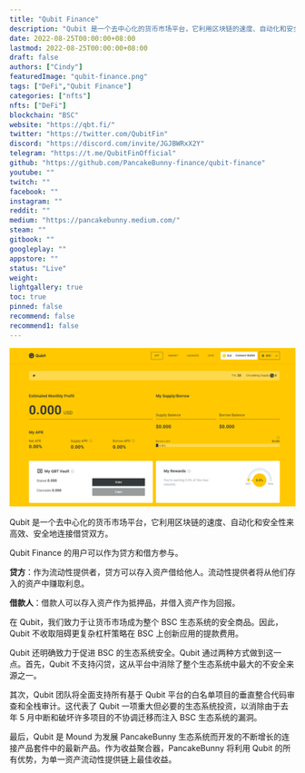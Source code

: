 ```yaml
---
title: "Qubit Finance"
description: "Qubit 是一个去中心化的货币市场平台，它利用区块链的速度、自动化和安全性来高效、安全地连接借贷双方。"
date: 2022-08-25T00:00:00+08:00
lastmod: 2022-08-25T00:00:00+08:00
draft: false
authors: ["Cindy"]
featuredImage: "qubit-finance.png"
tags: ["DeFi","Qubit Finance"]
categories: ["nfts"]
nfts: ["DeFi"]
blockchain: "BSC"
website: "https://qbt.fi/"
twitter: "https://twitter.com/QubitFin"
discord: "https://discord.com/invite/JGJBWRxX2Y"
telegram: "https://t.me/QubitFinOfficial"
github: "https://github.com/PancakeBunny-finance/qubit-finance"
youtube: ""
twitch: ""
facebook: ""
instagram: ""
reddit: ""
medium: "https://pancakebunny.medium.com/"
steam: ""
gitbook: ""
googleplay: ""
appstore: ""
status: "Live"
weight: 
lightgallery: true
toc: true
pinned: false
recommend: false
recommend1: false
---
```

![NFT](image-20220824161005044.png)

Qubit 是一个去中心化的货币市场平台，它利用区块链的速度、自动化和安全性来高效、安全地连接借贷双方。

Qubit Finance 的用户可以作为贷方和借方参与。

**贷方**：作为流动性提供者，贷方可以存入资产借给他人。流动性提供者将从他们存入的资产中赚取利息。

**借款人**：借款人可以存入资产作为抵押品，并借入资产作为回报。

在 Qubit，我们致力于让货币市场成为整个 BSC 生态系统的安全商品。因此，Qubit 不收取阻碍更复杂杠杆策略在 BSC 上创新应用的提款费用。

Qubit 还明确致力于促进 BSC 的生态系统安全。Qubit 通过两种方式做到这一点。首先，Qubit 不支持闪贷，这从平台中消除了整个生态系统中最大的不安全来源之一。

其次，Qubit 团队将全面支持所有基于 Qubit 平台的白名单项目的垂直整合代码审查和全栈审计。这代表了 Qubit 一项重大但必要的生态系统投资，以消除由于去年 5 月中断和破坏许多项目的不协调迁移而注入 BSC 生态系统的漏洞。

最后，Qubit 是 Mound 为发展 PancakeBunny 生态系统而开发的不断增长的连接产品套件中的最新产品。作为收益聚合器，PancakeBunny 将利用 Qubit 的所有优势，为单一资产流动性提供链上最佳收益。